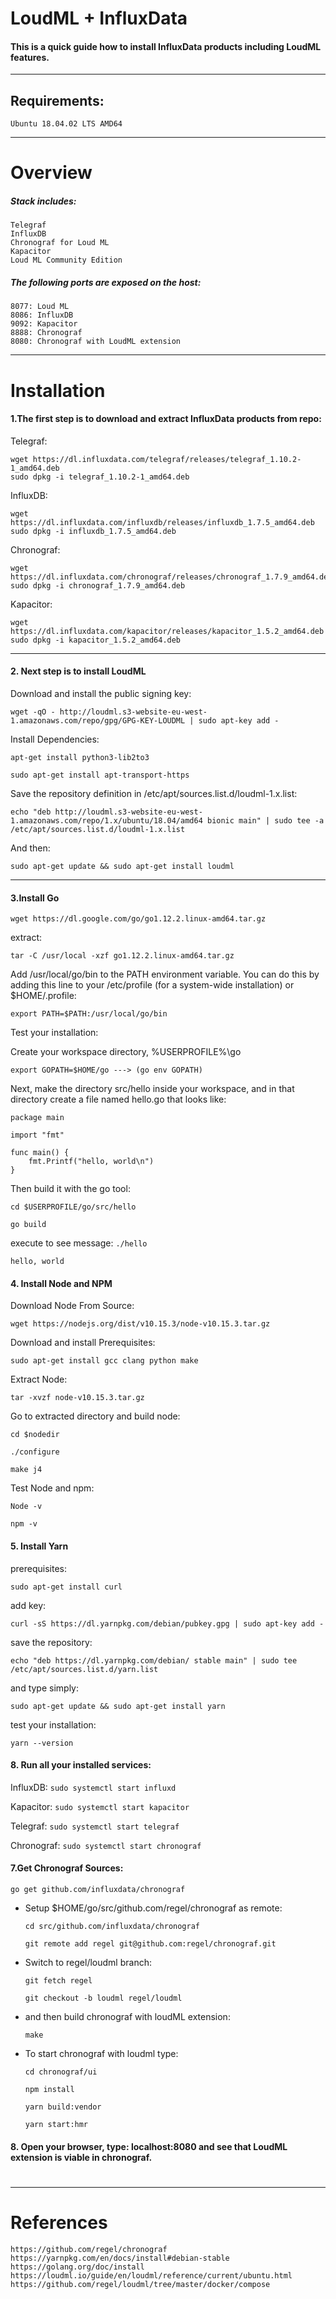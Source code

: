 # LoudML + InfluxData
#### This is a quick guide how to install InfluxData products including LoudML features.
***
## Requirements:
    Ubuntu 18.04.02 LTS AMD64
***
# Overview
##### Stack includes:
    Telegraf
    InfluxDB
    Chronograf for Loud ML
    Kapacitor
    Loud ML Community Edition

##### The following ports are exposed on the host:

    8077: Loud ML
    8086: InfluxDB
    9092: Kapacitor
    8888: Chronograf
    8080: Chronograf with LoudML extension
***
# Installation
#### 1.The first step is to download and extract InfluxData products from repo:
Telegraf:

```
wget https://dl.influxdata.com/telegraf/releases/telegraf_1.10.2-1_amd64.deb
sudo dpkg -i telegraf_1.10.2-1_amd64.deb
```
InfluxDB:
```
wget https://dl.influxdata.com/influxdb/releases/influxdb_1.7.5_amd64.deb
sudo dpkg -i influxdb_1.7.5_amd64.deb
```

Chronograf:
```
wget https://dl.influxdata.com/chronograf/releases/chronograf_1.7.9_amd64.deb
sudo dpkg -i chronograf_1.7.9_amd64.deb
```
Kapacitor:
```
wget https://dl.influxdata.com/kapacitor/releases/kapacitor_1.5.2_amd64.deb
sudo dpkg -i kapacitor_1.5.2_amd64.deb
```
---
#### 2. Next step is to install LoudML
Download and install the public signing key:

`wget -qO - http://loudml.s3-website-eu-west-1.amazonaws.com/repo/gpg/GPG-KEY-LOUDML | sudo apt-key add -`

Install Dependencies:

`apt-get install python3-lib2to3`

`sudo apt-get install apt-transport-https`

Save the repository definition in /etc/apt/sources.list.d/loudml-1.x.list:

`echo "deb http://loudml.s3-website-eu-west-1.amazonaws.com/repo/1.x/ubuntu/18.04/amd64 bionic main" | sudo tee -a /etc/apt/sources.list.d/loudml-1.x.list`

And then:

`sudo apt-get update && sudo apt-get install loudml`

---
#### 3.Install Go
`wget https://dl.google.com/go/go1.12.2.linux-amd64.tar.gz`

extract:

`tar -C /usr/local -xzf go1.12.2.linux-amd64.tar.gz`

Add /usr/local/go/bin to the PATH environment variable. You can do this by adding this line to your /etc/profile (for a system-wide installation) or $HOME/.profile:

`export PATH=$PATH:/usr/local/go/bin`

Test your installation:

Create your workspace directory, %USERPROFILE%\go

`export GOPATH=$HOME/go ---> (go env GOPATH)`

Next, make the directory src/hello inside your workspace, and in that directory     create a file named hello.go that looks like: 
```
package main

import "fmt"

func main() {
	fmt.Printf("hello, world\n")
}
```

Then build it with the go tool:

`cd $USERPROFILE/go/src/hello`
    
`go build`
    
execute to see message:
`./hello`

    hello, world

#### 4. Install Node and NPM
Download Node From Source:

`wget https://nodejs.org/dist/v10.15.3/node-v10.15.3.tar.gz`

Download and install Prerequisites:

`sudo apt-get install gcc clang python make`

Extract Node:

`tar -xvzf node-v10.15.3.tar.gz`

Go to extracted directory and build node:

`cd $nodedir`

`./configure`

`make j4`

Test Node and npm:

`Node -v`

`npm -v`

#### 5. Install Yarn
prerequisites:

`sudo apt-get install curl`

add key:

`curl -sS https://dl.yarnpkg.com/debian/pubkey.gpg | sudo apt-key add -`

save the repository:

`echo "deb https://dl.yarnpkg.com/debian/ stable main" | sudo tee /etc/apt/sources.list.d/yarn.list`

and type simply:

`sudo apt-get update && sudo apt-get install yarn`

test your installation:

`yarn --version`

#### 8. Run all your installed services:
InfluxDB: `sudo systemctl start influxd`

Kapacitor: `sudo systemctl start kapacitor`

Telegraf: `sudo systemctl start telegraf`

Chronograf: `sudo systemctl start chronograf`

#### 7.Get Chronograf Sources:

`go get github.com/influxdata/chronograf`

- Setup $HOME/go/src/github.com/regel/chronograf as remote:

    `cd src/github.com/influxdata/chronograf`

    `git remote add regel git@github.com:regel/chronograf.git`

- Switch to regel/loudml branch:

    `git fetch regel`

    `git checkout -b loudml regel/loudml`

- and then build chronograf with loudML extension:

    `make`

- To start chronograf with loudml type:

    `cd chronograf/ui`

    `npm install`

    `yarn build:vendor`

    `yarn start:hmr`

#### 8. Open your browser, type: localhost:8080 and see that LoudML extension is viable in chronograf.
#
#
***
# References
    https://github.com/regel/chronograf
    https://yarnpkg.com/en/docs/install#debian-stable
    https://golang.org/doc/install
    https://loudml.io/guide/en/loudml/reference/current/ubuntu.html
    https://github.com/regel/loudml/tree/master/docker/compose
